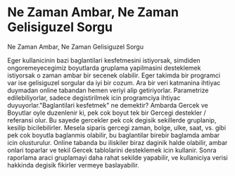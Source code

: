 # Ne Zaman Ambar, Ne Zaman Gelisiguzel Sorgu


Ne Zaman Ambar, Ne Zaman Gelisiguzel Sorgu



Eger kullanicinin bazi baglantilari kesfetmesini istiyorsak, simdiden ongoremeyecegimiz boyutlarda gruplama yapilmasini desteklemek istiyorsak o zaman ambar bir secenek olabilir. Eger takimda bir programci var ise gelisiguzel sorgular da iyi bir cozum. Ara bir veri katmanina ihtiyac duymadan online tabandan hemen veriyi alip getiriyorlar. Parametrize edilebiliyorlar, sadece degistirilmek icin programciya ihtiyac duyuyorlar."Baglantilari kesfetmek" ne demektir? Ambarda Gercek ve Boyutlar oyle duzenlenir ki, pek cok boyut tek bir Gercegi destekler / referansi olur. Bu sayede gercekler pek cok degisik sekillerde gruplanip, kesilip bicilebilirler. Mesela siparis gercegi zaman, bolge, ulke, saat, vs. gibi pek cok boyutla baglanmis olabilir, bu baglantilar birebir baglamda ambar icin olusturulur.  Online tabanda bu iliskiler biraz daginik halde olabilir, ambar onlari toparlar ve tekil Gercek tablolarini desteklemek icin kullanir. Sonra raporlama araci gruplamayi daha rahat sekilde yapabilir,  ve kullaniciya verisi hakkinda degisik fikirler vermeye baslayabilir.





